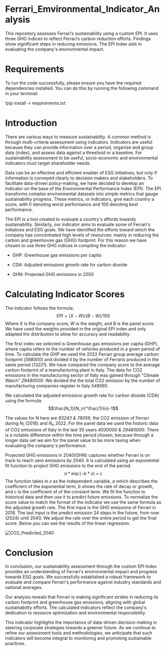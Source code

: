 # Ferrari_Emvironmental_Indicator_Analysis
This repository assesses Ferrari’s sustainability using a custom EPI. It uses three GHG indices to reflect Ferrari’s carbon reduction efforts. Findings show significant steps in reducing emissions. The EPI Index aids in evaluating the company's environmental impact.

# Requirements

To run the code successfully, please ensure you have the required dependencies installed. You can do this by running the following command in your terminal:

!pip install -r requirements.txt

# Introduction

There are various ways to measure sustainability. A common method is
through multi-criteria assessment using indicators. Indicators are
useful because they can provide information over a period, organize and
group data (index), and assess data against a threshold or a baseline.
For sustainability assessment to be useful, socio-economic and
environmental indicators must target shareholder needs.

Data can be an effective and efficient enabler of ESG initiatives, but
only if information is conveyed clearly to decision makers and
stakeholders. To facilitate data-driven policy-making, we have decided
to develop an indicator on the base of the Environmental Performance
Index (EPI). The EPI transforms complex environmental datasets into
simple metrics that gauge sustainability progress. These metrics, or
indicators, give each country a score, with 0 denoting worst performance
and 100 denoting best performance.

The EPI is a tool created to evaluate a country's affords towards
sustainability. Similarly, our indicator aims to evaluate some of
Ferrari's initiatives and ESG goals. We have identified the efforts
toward which the company has concentrated high levels of resources:
mainly in reducing the carbon and greenhouse gas (GHG) footprint. For
this reason we have chosen to use three GHG indices in compiling the
indicator:

-   GHP: Greenhouse gas emissions per capita

-   CDA: Adjusted emissions growth rate for carbon dioxide

-   GHN: Projected GHG emissions in 2050

# Calculating Indicator Scores

The indicator follows the formula: $$EPI = (X - W) / (B - W) / 100$$
Where X is the company score, W is the weight, and B is the panel score.
We have used the weights provided in the original EPI index and only
adapted the distribution to allow for accuracy and readability.

The first index we selected is Greenhouse gas emissions per capita
(GHP), where capita refers to the number of vehicles produced in a given
period of time. To calculate the GHP we used the 2022 Ferrari group
average carbon footprint (*598000*) and divided it by the number of
Ferraris produced in the same period (*13221*). We have compared the
company score to the average carbon footprint of a manufacturing plant
in Italy. The data for CO2 emissions in the manufacturing sector of
Italy was gained through \"Climate Watch\" *29480000*. We divided the
the total CO2 emission by the number of manufacturing companies register
in Italy *548565*.

We calculated the adjusted emissions growth rate for carbon dioxide
(CDA) using the formula: $$\frac{N_1}{N_n}^\frac{1}{n}-1$$

The values for N here are *93243 & 78059*, the CO2 emission of Ferrari
during $N_1$ (2016) and $N_n$ 2022. For the panel data we used the
historic data of CO2 emissions of Italy in the last 30 years *4030000 &
29480000*. There is a notable difference within the time period chosen,
because through a longer data set we aim for the panel value to be more
taxing when evaluating the company's performance.

Projected GHG emissions in 2040(GHN) captures whether Ferrari is on
track to reach zero emissions by 2040. It is calculated using an
exponential fit function to project GHG emissions to the end of the
period. $$a * \exp{(-b * x)} + c$$ The function takes in *x* as the
independent variable, *a* which describes the coefficient of the
exponential term, *b* shows the rate of decay or growth, and *c* is the
coefficient of of the constant term. We fit the function to historical
data and then use it to predict future emissions. To normalize the score
value to match the format of the indicator we use the same formula as
the adjusted growth rate. The first input is the GHG emissions of
Ferrari in 2016. The last input is the predict emission 24 steps in the
future, from now (2024) until 2040. We adjust the rate over the entire
period to get the final score. Below you can see the results of the
linear regression.

![CO2_Predicted_2040](https://github.com/NikolaKirilov/Ferrari_Emvironmental_Indicator_Analysis/assets/96425721/cec327d9-9d92-41e3-9c1c-b85810efea3b)


# Conclusion

In conclusion, our sustainability assessment through the custom EPI
Index provides an understanding of Ferrari's environmental impact and
progress towards ESG goals. We successfully established a robust
framework to evaluate and compare Ferrari's performance against industry
standards and national averages.

Our analysis reveals that Ferrari is making significant strides in
reducing its carbon footprint and greenhouse gas emissions, aligning
with global sustainability efforts. The calculated indicators reflect
the company's dedication to resource optimization and environmental
responsibility.

This indicator highlights the importance of data-driven decision-making
in steering corporate strategies towards a greener future. As we
continue to refine our assessment tools and methodologies, we anticipate
that such indicators will become integral to monitoring and promoting
sustainable practices.
